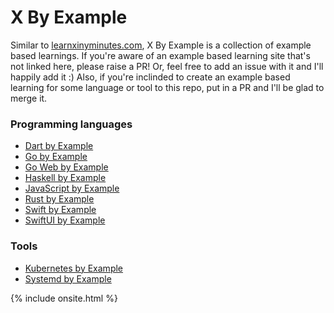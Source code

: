 # X By Example
Similar to [learnxinyminutes.com](https://learnxinyminutes.com), X By Example is a collection of example based learnings. If you're aware of an example based learning site that's not linked here, please raise a PR! Or, feel free to add an issue with it and I'll happily add it :) Also, if you're inclinded to create an example based learning for some language or tool to this repo, put in a PR and I'll be glad to merge it.

### Programming languages
- [Dart by Example](https://www.jpryan.me/dartbyexample/)
- [Go by Example](https://gobyexample.com)
- [Go Web by Example](https://gowebexamples.com)
- [Haskell by Example](https://lotz84.github.io/haskellbyexample/)
- [JavaScript by Example](https://javascriptbyexample.com)
- [Rust by Example](https://doc.rust-lang.org/rust-by-example/)
- [Swift by Example](https://brettbukowski.github.io/SwiftExamples/)
- [SwiftUI by Example](https://www.hackingwithswift.com/quick-start/swiftui)

### Tools
- [Kubernetes by Example](https://kubebyexample.com)
- [Systemd by Example](https://systemd-by-example.com)

{% include onsite.html %}
